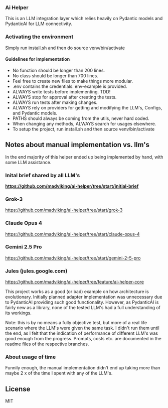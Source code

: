 ### Ai Helper
This is an LLM integration layer which relies heavily on Pydantic models and PydanticAI for LLM connectivity. 

### Activating the environment
Simply run install.sh and then do source venv/bin/activate

#### Guidelines for implementation
- No function should be longer than 200 lines.
- No class should be longer than 700 lines.
- Feel free to create new files to make things more modular.
- .env contains the credentials. env-example is provided.
- ALWAYS write tests before implementing. TDD!
- ALWAYS stop for approval after creating the tests. 
- ALWAYS run tests after making changes.
- ALWAYS rely on providers for getting and modifying the LLM's, Configs, and Pydantic models.
- PATHS should always be coming from the utils, never hard coded.
- When changing any methods, ALWAYS search for usages elsewhere.
- To setup the project, run install.sh and then source venv/bin/activate

## Notes about manual implementation vs. llm's
In the end majority of this helper ended up being implemented by hand, with some LLM assistance. 

### Inital brief shared by all LLM's
**https://github.com/madviking/ai-helper/tree/start/initial-brief**

### Grok-3
https://github.com/madviking/ai-helper/tree/start/grok-3

### Claude Opus 4
https://github.com/madviking/ai-helper/tree/start/claude-opus-4

### Gemini 2.5 Pro
https://github.com/madviking/ai-helper/tree/start/gemini-2-5-pro

### Jules (jules.google.com)
https://github.com/madviking/ai-helper/tree/feature/ai-helper-core

This project works as a good (or bad) example on how architecture is evolutionary. Initially planned adapter implementation was unnecessary due to PydanticAI providing such good functionality. However, as PydanticAI is fairly new as a library, none of the tested LLM's had a full understanding of its workings. 

Note: this is by no means a fully objective test, but more of a real life scenario where the LLM's were given the same task. I didn't run them until the end, as I felt that the indication of performance of different LLM's was good enough from the progress. Prompts, costs etc. are documented in the readme files of the respective branches.

### About usage of time
Funnily enough, the manual implementation didn't end up taking more than maybe 2 x of the time I spent with any of the LLM's. 

## License
MIT
